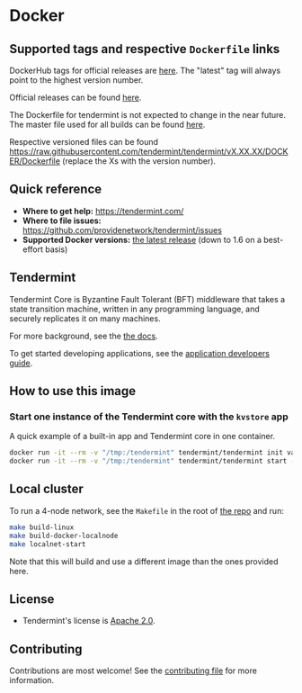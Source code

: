 # Docker

## Supported tags and respective `Dockerfile` links

DockerHub tags for official releases are [here](https://hub.docker.com/r/tendermint/tendermint/tags/). The "latest" tag will always point to the highest version number.

Official releases can be found [here](https://github.com/providenetwork/tendermint/releases).

The Dockerfile for tendermint is not expected to change in the near future. The master file used for all builds can be found [here](https://raw.githubusercontent.com/tendermint/tendermint/master/DOCKER/Dockerfile).

Respective versioned files can be found <https://raw.githubusercontent.com/tendermint/tendermint/vX.XX.XX/DOCKER/Dockerfile> (replace the Xs with the version number).

## Quick reference

- **Where to get help:** <https://tendermint.com/>
- **Where to file issues:** <https://github.com/providenetwork/tendermint/issues>
- **Supported Docker versions:** [the latest release](https://github.com/moby/moby/releases) (down to 1.6 on a best-effort basis)

## Tendermint

Tendermint Core is Byzantine Fault Tolerant (BFT) middleware that takes a state transition machine, written in any programming language, and securely replicates it on many machines.

For more background, see the [the docs](https://docs.tendermint.com/master/introduction/#quick-start).

To get started developing applications, see the [application developers guide](https://docs.tendermint.com/master/introduction/quick-start.html).

## How to use this image

### Start one instance of the Tendermint core with the `kvstore` app

A quick example of a built-in app and Tendermint core in one container.

```sh
docker run -it --rm -v "/tmp:/tendermint" tendermint/tendermint init validator
docker run -it --rm -v "/tmp:/tendermint" tendermint/tendermint start --proxy-app=kvstore
```

## Local cluster

To run a 4-node network, see the `Makefile` in the root of [the repo](https://github.com/providenetwork/tendermint/blob/master/Makefile) and run:

```sh
make build-linux
make build-docker-localnode
make localnet-start
```

Note that this will build and use a different image than the ones provided here.

## License

- Tendermint's license is [Apache 2.0](https://github.com/providenetwork/tendermint/blob/master/LICENSE).

## Contributing

Contributions are most welcome! See the [contributing file](https://github.com/providenetwork/tendermint/blob/master/CONTRIBUTING.md) for more information.
